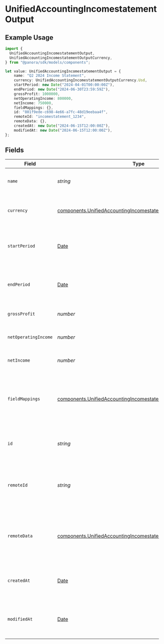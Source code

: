 # UnifiedAccountingIncomestatementOutput

## Example Usage

```typescript
import {
  UnifiedAccountingIncomestatementOutput,
  UnifiedAccountingIncomestatementOutputCurrency,
} from "@panora/sdk/models/components";

let value: UnifiedAccountingIncomestatementOutput = {
    name: "Q2 2024 Income Statement",
    currency: UnifiedAccountingIncomestatementOutputCurrency.Usd,
    startPeriod: new Date("2024-04-01T00:00:00Z"),
    endPeriod: new Date("2024-06-30T23:59:59Z"),
    grossProfit: 1000000,
    netOperatingIncome: 800000,
    netIncome: 750000,
    fieldMappings: {},
    id: "801f9ede-c698-4e66-a7fc-48d19eebaa4f",
    remoteId: "incomestatement_1234",
    remoteData: {},
    createdAt: new Date("2024-06-15T12:00:00Z"),
    modifiedAt: new Date("2024-06-15T12:00:00Z"),
};
```

## Fields

| Field                                                                                                                                            | Type                                                                                                                                             | Required                                                                                                                                         | Description                                                                                                                                      | Example                                                                                                                                          |
| ------------------------------------------------------------------------------------------------------------------------------------------------ | ------------------------------------------------------------------------------------------------------------------------------------------------ | ------------------------------------------------------------------------------------------------------------------------------------------------ | ------------------------------------------------------------------------------------------------------------------------------------------------ | ------------------------------------------------------------------------------------------------------------------------------------------------ |
| `name`                                                                                                                                           | *string*                                                                                                                                         | :heavy_minus_sign:                                                                                                                               | The name of the income statement                                                                                                                 | Q2 2024 Income Statement                                                                                                                         |
| `currency`                                                                                                                                       | [components.UnifiedAccountingIncomestatementOutputCurrency](../../models/components/unifiedaccountingincomestatementoutputcurrency.md)           | :heavy_minus_sign:                                                                                                                               | The currency used in the income statement                                                                                                        | USD                                                                                                                                              |
| `startPeriod`                                                                                                                                    | [Date](https://developer.mozilla.org/en-US/docs/Web/JavaScript/Reference/Global_Objects/Date)                                                    | :heavy_minus_sign:                                                                                                                               | The start date of the period covered by the income statement                                                                                     | 2024-04-01T00:00:00Z                                                                                                                             |
| `endPeriod`                                                                                                                                      | [Date](https://developer.mozilla.org/en-US/docs/Web/JavaScript/Reference/Global_Objects/Date)                                                    | :heavy_minus_sign:                                                                                                                               | The end date of the period covered by the income statement                                                                                       | 2024-06-30T23:59:59Z                                                                                                                             |
| `grossProfit`                                                                                                                                    | *number*                                                                                                                                         | :heavy_minus_sign:                                                                                                                               | The gross profit for the period                                                                                                                  | 1000000                                                                                                                                          |
| `netOperatingIncome`                                                                                                                             | *number*                                                                                                                                         | :heavy_minus_sign:                                                                                                                               | The net operating income for the period                                                                                                          | 800000                                                                                                                                           |
| `netIncome`                                                                                                                                      | *number*                                                                                                                                         | :heavy_minus_sign:                                                                                                                               | The net income for the period                                                                                                                    | 750000                                                                                                                                           |
| `fieldMappings`                                                                                                                                  | [components.UnifiedAccountingIncomestatementOutputFieldMappings](../../models/components/unifiedaccountingincomestatementoutputfieldmappings.md) | :heavy_minus_sign:                                                                                                                               | The custom field mappings of the object between the remote 3rd party & Panora                                                                    | {<br/>"custom_field_1": "value1",<br/>"custom_field_2": "value2"<br/>}                                                                           |
| `id`                                                                                                                                             | *string*                                                                                                                                         | :heavy_minus_sign:                                                                                                                               | The UUID of the income statement record                                                                                                          | 801f9ede-c698-4e66-a7fc-48d19eebaa4f                                                                                                             |
| `remoteId`                                                                                                                                       | *string*                                                                                                                                         | :heavy_minus_sign:                                                                                                                               | The remote ID of the income statement in the context of the 3rd Party                                                                            | incomestatement_1234                                                                                                                             |
| `remoteData`                                                                                                                                     | [components.UnifiedAccountingIncomestatementOutputRemoteData](../../models/components/unifiedaccountingincomestatementoutputremotedata.md)       | :heavy_minus_sign:                                                                                                                               | The remote data of the income statement in the context of the 3rd Party                                                                          | {<br/>"raw_data": {<br/>"additional_field": "some value"<br/>}<br/>}                                                                             |
| `createdAt`                                                                                                                                      | [Date](https://developer.mozilla.org/en-US/docs/Web/JavaScript/Reference/Global_Objects/Date)                                                    | :heavy_minus_sign:                                                                                                                               | The created date of the income statement record                                                                                                  | 2024-06-15T12:00:00Z                                                                                                                             |
| `modifiedAt`                                                                                                                                     | [Date](https://developer.mozilla.org/en-US/docs/Web/JavaScript/Reference/Global_Objects/Date)                                                    | :heavy_minus_sign:                                                                                                                               | The last modified date of the income statement record                                                                                            | 2024-06-15T12:00:00Z                                                                                                                             |